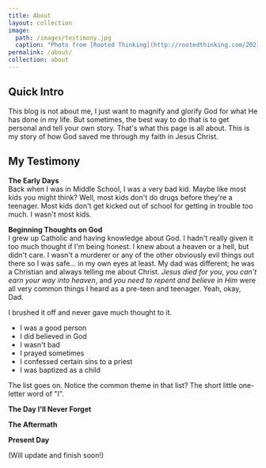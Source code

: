 ```yaml
---
title: About
layout: collection
image:
  path: /images/testimony.jpg
  caption: "Photo from [Rooted Thinking](http://rootedthinking.com/2021/10/07/sharing-your-testimony)"
permalink: /about/
collection: about
---
```


## Quick Intro
This blog is not about me, I just want to magnify and glorify God for what He has done in my life. But sometimes, the best way to do that is to get personal and tell your own story. That's what this page is all about. This is my story of how God saved me through my faith in Jesus Christ. 

## My Testimony
**The Early Days**<br>
Back when I was in Middle School, I was a very bad kid. Maybe like most kids you might think? Well, most kids don't do drugs before they're a teenager. Most kids don't get kicked out of school for getting in trouble too much. I wasn't most kids. 

**Beginning Thoughts on God**<br>
I grew up Catholic and having knowledge about God. I hadn't really given it too much thought if I'm being honest. I knew about a heaven or a hell, but didn't care. I wasn't a murderer or any of the other obviously evil things out there so I was safe... in my own eyes at least. My dad was different; he was a Christian and always telling me about Christ. *Jesus died for you*, *you can't earn your way into heaven*, and *you need to repent and believe in Him* were all very common things I heard as a pre-teen and teenager. Yeah, okay, Dad. 

I brushed it off and never gave much thought to it. 

* I was a good person
* I did believed in God
* I wasn't bad
* I prayed sometimes
* I confessed certain sins to a priest
* I was baptized as a child

The list goes on. Notice the common theme in that list? The short little one-letter word of "I". 

**The Day I'll Never Forget**<br>

**The Aftermath**<br>

**Present Day**<br>


(Will update and finish soon!)
